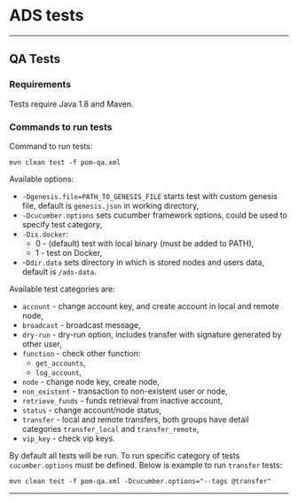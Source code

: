 # ADS tests
---
## QA Tests

### Requirements
Tests require Java 1.8 and Maven.

### Commands to run tests
Command to run tests:
```
mvn clean test -f pom-qa.xml
```

Available options:
- `-Dgenesis.file=PATH_TO_GENESIS_FILE` starts test with custom genesis file, default is `genesis.json` in working directory,
- `-Dcucumber.options` sets cucumber framework options, could be used to specify test category,
- `-Dis.docker`:
  - 0 - (default) test with local binary (must be added to PATH),
  - 1 - test on Docker,
- -`Ddir.data` sets directory in which is stored nodes and users data, default is `/ads-data`.

Available test categories are:
* `account` - change account key, and create account in local and remote node,
* `broadcast` - broadcast message,
* `dry-run` - dry-run option, includes transfer with signature generated by other user,
* `function` - check other function:
    * `get_accounts`,
    * `log_account`,
* `node` - change node key, create node,
* `non_existent` - transaction to non-existent user or node,
* `retrieve_funds` - funds retrieval from inactive account,
* `status` - change account/node status,
* `transfer` - local and remote transfers, both groups have detail categories `transfer_local` and `transfer_remote`,
* `vip_key` - check vip keys.

By default all tests will be run. To run specific category of tests `cucumber.options` must be defined. Below is example to run `transfer` tests:
```
mvn clean test -f pom-qa.xml -Dcucumber.options="--tags @transfer"
```
---
